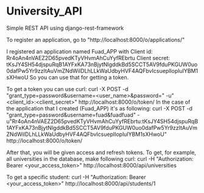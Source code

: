 # University_API
Simple REST API using django-rest-framework

To register an application, go to "http://localhost:8000/o/applications/"

I registered an application named Fuad_APP with
Client id: Rr4oAn4nVAEZ2D65pvedKTyVHvmAhCuYyfREbrtu
Client secret: tKsJY4SH54djspuRqB1AYFxKA73nBjytNlgddkBd5SCCT5AV9fduPKGUW0uo0dafPw5Yr9zzItAuVmZNdWiIDLhLLkWaUdbyHVF4AQFbvIcsueplIopluIYBM1sXHwoU
So you can use that for getting a token.

To get a token you can use curl:
curl -X POST -d "grant_type=password&username=<user_name>&password=<password>" -u"<client_id>:<client_secret>" http://localhost:8000/o/token/
In the case of the application that I created (Fuad_APP) it's as following:
curl -X POST -d "grant_type=password&username=fuad&fuadfuad" -u"Rr4oAn4nVAEZ2D65pvedKTyVHvmAhCuYyfREbrtu:tKsJY4SH54djspuRqB1AYFxKA73nBjytNlgddkBd5SCCT5AV9fduPKGUW0uo0dafPw5Yr9zzItAuVmZNdWiIDLhLLkWaUdbyHVF4AQFbvIcsueplIopluIYBM1sXHwoU" http://localhost:8000/o/token/

After that, you will be given access and refresh tokens.
To get, for example, all universities in the database, make following curl:
curl -H "Authorization: Bearer <your_access_token>" http://localhost:8000/api/universities

To get a specific student:
curl -H "Authorization: Bearer <your_access_token>" http://localhost:8000/api/students/1
